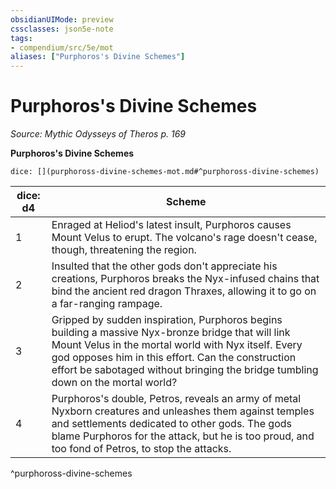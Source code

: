 ```yaml
---
obsidianUIMode: preview
cssclasses: json5e-note
tags:
- compendium/src/5e/mot
aliases: ["Purphoros's Divine Schemes"]
---
```

# Purphoros's Divine Schemes
*Source: Mythic Odysseys of Theros p. 169* 

**Purphoros's Divine Schemes**

`dice: [](purphoross-divine-schemes-mot.md#^purphoross-divine-schemes)`

| dice: d4 | Scheme |
|----------|--------|
| 1 | Enraged at Heliod's latest insult, Purphoros causes Mount Velus to erupt. The volcano's rage doesn't cease, though, threatening the region. |
| 2 | Insulted that the other gods don't appreciate his creations, Purphoros breaks the Nyx-infused chains that bind the ancient red dragon Thraxes, allowing it to go on a far-ranging rampage. |
| 3 | Gripped by sudden inspiration, Purphoros begins building a massive Nyx-bronze bridge that will link Mount Velus in the mortal world with Nyx itself. Every god opposes him in this effort. Can the construction effort be sabotaged without bringing the bridge tumbling down on the mortal world? |
| 4 | Purphoros's double, Petros, reveals an army of metal Nyxborn creatures and unleashes them against temples and settlements dedicated to other gods. The gods blame Purphoros for the attack, but he is too proud, and too fond of Petros, to stop the attacks. |
^purphoross-divine-schemes